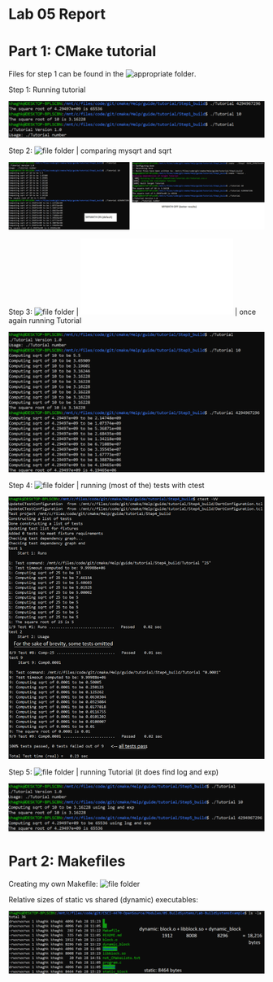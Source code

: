 # Lab 05 Report

# Part 1: CMake tutorial

Files for step 1 can be found in the ![appropriate folder](step1).

Step 1: Running tutorial

![step1](step1/tutorials.PNG)

Step 2: ![file folder](step2) | comparing mysqrt and sqrt

![step2](step2/mymath.png)

Step 3: ![file folder](step3) | ![second CMakeLists here](step3/MathFunctions_CMakeLists.txt) | once again running Tutorial

![step3](step3/rerun.PNG)

Step 4: ![file folder](step4) | running (most of the) tests with ctest

![step4](step4/ctest.png)

Step 5: ![file folder](step5) | running Tutorial (it does find log and exp)

![step5](step5/logexp.PNG)

# Part 2: Makefiles

Creating my own Makefile: ![file folder](part2_mymake)

Relative sizes of static vs shared (dynamic) executables:

![relative sizes](part2_mymake/relativesize.png)

